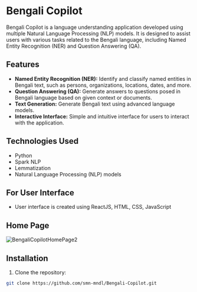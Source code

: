 # Bengali Copilot

Bengali Copilot is a language understanding application developed using multiple Natural Language Processing (NLP) models. It is designed to assist users with various tasks related to the Bengali language, including Named Entity Recognition (NER) and Question Answering (QA).

## Features

- **Named Entity Recognition (NER):** Identify and classify named entities in Bengali text, such as persons, organizations, locations, dates, and more.
- **Question Answering (QA):** Generate answers to questions posed in Bengali language based on given context or documents.
- **Text Generation:** Generate Bengali text using advanced language models.
- **Interactive Interface:** Simple and intuitive interface for users to interact with the application.

## Technologies Used

- Python
- Spark NLP
- Lemmatization
- Natural Language Processing (NLP) models

## For User Interface
- User interface is created using ReactJS, HTML, CSS, JavaScript

## Home Page
![BengaliCopilotHomePage2](https://github.com/smn-mndl/Bengali-Copilot/assets/45252675/7551eff9-5281-4d39-8ae5-486988216890)

## Installation

1. Clone the repository:

```bash
git clone https://github.com/smn-mndl/Bengali-Copilot.git


